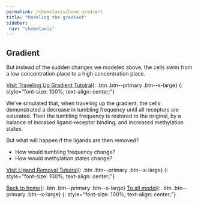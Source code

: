 ```yaml
---
permalink: /chemotaxis/home_gradient
title: "Modeling the gradient"
sidebar:
 nav: "chemotaxis"
---
```


## Gradient

But instead of the sudden changes we modeled above, the cells swim from a low concentration place to a high concentration place.

[Visit Traveling Up Gradient Tutoiral](tutorial_gradient){: .btn .btn--primary .btn--x-large}
{: style="font-size: 100%; text-align: center;"}

We've simulated that, when traveling up the gradient, the cells demonstrated a decrease in tumbling frequency until all receptors are saturated. Then the tumbling frequency is restored to the original, by a balance of incrased ligand-receptor binding, and increased methylation states.

But what will happen if the ligands are then removed?
 - How would tumbling frequency change?
 - How would methylation states change?

[Visit Ligand Removal Tutoiral](tutorial_removal){: .btn .btn--primary .btn--x-large}
{: style="font-size: 100%; text-align: center;"}


[Back to home](home){: .btn .btn--primary .btn--x-large} [To all model](tutorial_lr){: .btn .btn--primary .btn--x-large}
{: style="font-size: 100%; text-align: center;"}
